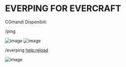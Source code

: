 # EVERPING FOR EVERCRAFT

COmandi Disponibili:

/ping <player>

![image](https://github.com/user-attachments/assets/23fb6cea-ec8c-445f-85cb-f53124950898)
![image](https://github.com/user-attachments/assets/fd0ccb5d-e399-431a-b6c2-48720fa21962)

/everping <help:reload>

![image](https://github.com/user-attachments/assets/7fcb2704-2926-4cc7-b738-80a8ae4ad6f7)
